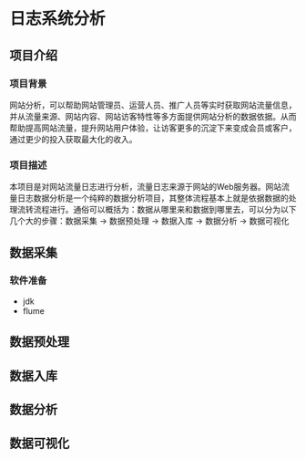 # 日志系统分析

## 项目介绍

### 项目背景

网站分析，可以帮助网站管理员、运营人员、推广人员等实时获取网站流量信息，并从流量来源、网站内容、网站访客特性等多方面提供网站分析的数据依据。从而帮助提高网站流量，提升网站用户体验，让访客更多的沉淀下来变成会员或客户，通过更少的投入获取最大化的收入。

### 项目描述

本项目是对网站流量日志进行分析，流量日志来源于网站的Web服务器。网站流量日志数据分析是一个纯粹的数据分析项目，其整体流程基本上就是依据数据的处理流转流程进行。通俗可以概括为：数据从哪里来和数据到哪里去，可以分为以下几个大的步骤：数据采集 -> 数据预处理 -> 数据入库 -> 数据分析 -> 数据可视化 


## 数据采集

### 软件准备

* jdk
* flume

## 数据预处理

## 数据入库

## 数据分析

## 数据可视化

